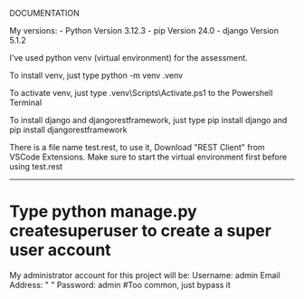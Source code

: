 DOCUMENTATION

My versions:
    - Python Version 3.12.3
    - pip Version 24.0
    - django Version 5.1.2

I've used python venv (virtual environment) for the assessment.

To install venv, just type python -m venv .venv

To activate venv, just type .venv\Scripts\Activate.ps1 to the
Powershell Terminal

To install django and djangorestframework, just type pip install django and pip install djangorestframework

There is a file name test.rest, to use it, Download "REST Client" from VSCode Extensions. Make sure to start the virtual environment first before using test.rest

-----------------------------

# Type python manage.py createsuperuser to create a super user account

My administrator account for this project will be:
Username: admin
Email Address: " "
Password: admin                         #Too common, just bypass it
